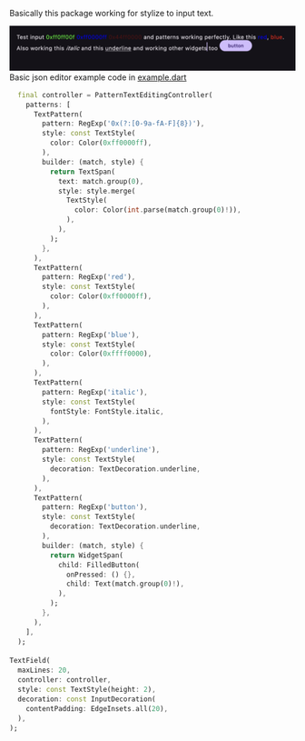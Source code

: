 
Basically this package working for stylize to input text.

![Example](https://raw.githubusercontent.com/GeceGibi/pattern_text_editing_controller/main/example.png)
Basic json editor example code in [example.dart](https://github.com/GeceGibi/pattern_text_editing_controller/blob/main/example/main.dart)


```dart
  final controller = PatternTextEditingController(
    patterns: [
      TextPattern(
        pattern: RegExp('0x(?:[0-9a-fA-F]{8})'),
        style: const TextStyle(
          color: Color(0xff0000ff),
        ),
        builder: (match, style) {
          return TextSpan(
            text: match.group(0),
            style: style.merge(
              TextStyle(
                color: Color(int.parse(match.group(0)!)),
              ),
            ),
          );
        },
      ),
      TextPattern(
        pattern: RegExp('red'),
        style: const TextStyle(
          color: Color(0xff0000ff),
        ),
      ),
      TextPattern(
        pattern: RegExp('blue'),
        style: const TextStyle(
          color: Color(0xffff0000),
        ),
      ),
      TextPattern(
        pattern: RegExp('italic'),
        style: const TextStyle(
          fontStyle: FontStyle.italic,
        ),
      ),
      TextPattern(
        pattern: RegExp('underline'),
        style: const TextStyle(
          decoration: TextDecoration.underline,
        ),
      ),
      TextPattern(
        pattern: RegExp('button'),
        style: const TextStyle(
          decoration: TextDecoration.underline,
        ),
        builder: (match, style) {
          return WidgetSpan(
            child: FilledButton(
              onPressed: () {},
              child: Text(match.group(0)!),
            ),
          );
        },
      ),
    ],
  );

TextField(
  maxLines: 20,
  controller: controller,
  style: const TextStyle(height: 2),
  decoration: const InputDecoration(
    contentPadding: EdgeInsets.all(20),
  ),
);
```
